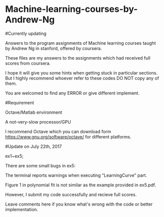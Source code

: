 # Machine-learning-courses-by-Andrew-Ng


#Currently updating

Answers to the program assignments of Machine learning courses taught by Andrew Ng in stanford, offered by coursera.

These files are my answers to the assignments which had received full scores from coursera.

I hope it will give you some hints when getting stuck in particular sections. But I highly recommend whoever refer to these codes DO NOT copy any of them.

You are welcomed to find any ERROR or give different implement.





#Requirement

Octave/Matlab environment


A not-very-slow processor/GPU

I recommend Octave which you can download form https://www.gnu.org/software/octave/ for different platforms.




#Update on July 22th, 2017

ex1~ex5;

There are some small bugs in ex5: 

The terminal reports warnings when executing "LearningCurve" part.

Figure 1 in polynomial fit is not similar as the example provided in ex5.pdf.

However, I submit my code successfully and recieve full scores.

Leave comments here if you know what's wrong with the code or better implementation.  




